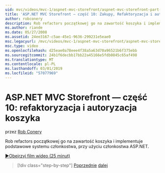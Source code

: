 ```yaml
---
uid: mvc/videos/mvc-1/aspnet-mvc-storefront/aspnet-mvc-storefront-part-10-shopping-cart-refactor-and-authorization
title: 'ASP.NET MVC Storefront — część 10: Zakupy, Refaktoryzacja i autoryzacja koszyka | Dokumentacja firmy Microsoft'
author: robconery
description: Rob refactors początkowej go na zawartość koszyka i implementuje podstawowe systemu członkostwa, przy użyciu członkostwa ASP.NET.
ms.author: riande
ms.date: 05/27/2008
ms.assetid: 24ee3167-c5ae-45e1-9636-299231e5eae0
msc.legacyurl: /mvc/videos/mvc-1/aspnet-mvc-storefront/aspnet-mvc-storefront-part-10-shopping-cart-refactor-and-authorization
msc.type: video
ms.openlocfilehash: d25eae0a78eee4f38a5a63d70a96521b6f375ebb
ms.sourcegitcommit: 24b1f6decbb17bb22a45166e5fdb0845c65af498
ms.translationtype: MT
ms.contentlocale: pl-PL
ms.lasthandoff: 03/01/2019
ms.locfileid: "57077969"
---
```

<a name="aspnet-mvc-storefront-part-10-shopping-cart-refactor-and-authorization"></a>ASP.NET MVC Storefront — część 10: refaktoryzacja i autoryzacja koszyka
====================
przez [Rob Conery](https://github.com/robconery)

Rob refactors początkowej go na zawartość koszyka i implementuje podstawowe systemu członkostwa, przy użyciu członkostwa ASP.NET.

[&#9654;Obejrzyj film wideo (25 minut)](https://channel9.msdn.com/Blogs/ASP-NET-Site-Videos/aspnet-mvc-storefront-part-10-shopping-cart-refactor-and-authorization)

> [!div class="step-by-step"]
> [Poprzednie](aspnet-mvc-storefront-part-9-the-shopping-cart.md)
> [dalej](aspnet-mvc-storefront-part-11-hooking-up-the-shopping-cart-and-using-components.md)
